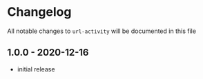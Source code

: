 # Changelog

All notable changes to `url-activity` will be documented in this file

## 1.0.0 - 2020-12-16

-   initial release
